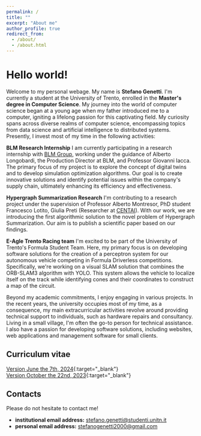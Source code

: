 ```yaml
---
permalink: /
title: ""
excerpt: "About me"
author_profile: true
redirect_from: 
  - /about/
  - /about.html
---
```


Hello world!
======
Welcome to my personal webage. My name is **Stefano Genetti**. I'm currently a student at the University of Trento, enrolled in the **Master's degree in Computer Science**.
My journey into the world of computer science began at a young age when my father introduced me to a computer, igniting a lifelong passion for this captivating field. My curiosity spans across diverse realms of computer science, encompassing topics from data science and artificial intelligence to distributed systems. Presently, I invest most of my time in the following activities:

**BLM Research Internship** I am currently participating in a research internship with [BLM Group](https://www.blmgroup.com/it/), working under the guidance of Alberto Longobardi, the Production Director at BLM, and Professor Giovanni Iacca. The primary focus of my project is to explore the concept of digital twins and to develop simulation optimization algorithms. Our goal is to create innovative solutions and identify potential issues within the company's supply chain, ultimately enhancing its efficiency and effectiveness.

**Hypergraph Summarization Research** I'm contributing to a research project under the supervision of Professor Alberto Montresor, PhD student Francesco Lotito, Giulia Preti (Researcher at [CENTAI](https://centai.eu/home)). With our work, we are introducing the first algorithmic solution to the novel problem of Hypergraph Summarization. Our aim is to publish a scientific paper based on our findings.

**E-Agle Trento Racing team** I'm excited to be part of the University of Trento's Formula Student Team. Here, my primary focus is on developing software solutions for the creation of a perceptron system for our autonomous vehicle competing in Formula Driverless competitions. Specifically, we're working on a visual SLAM solution that combines the ORB-SLAM3 algorithm with YOLO. This system allows the vehicle to localize itself on the track while identifying cones and their coordinates to construct a map of the circuit.

Beyond my academic commitments, I enjoy engaging in various projects. In the recent years, the university occupies most of my time, as a consequence, my main extracurricular activities revolve around providing technical support to individuals, such as hardware repairs and consultancy. Living in a small village, I'm often the go-to person for technical assistance. I also have a passion for developing software solutions, including websites, web applications and management software for small clients.
<!--Apart from my computer science interests, I pursue other hobbies. Recently, I joined an amateur volleyball team of wonderful people called *Diaspeck Volley Bolghera* where I play as a libero.-->

Curriculum vitae
------
[Version June the 7th, 2024](files/Stefano_Genetti_CV_20240607.pdf){:target="_blank"}<br>
[Version October the 22nd, 2023](files/Stefano_Genetti_CV.pdf){:target="_blank"}

Contacts
------
Please do not hesitate to contact me!
- **institutional email address:** stefano.genetti@studenti.unitn.it
- **personal email address:** stefanogenetti2000@gmail.com
